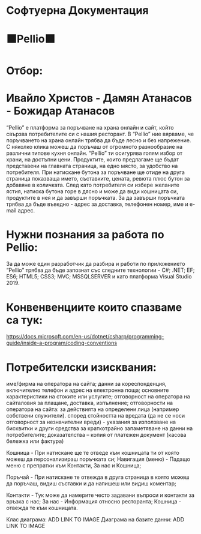 # Софтуерна Документация
# ⬛Pellio⬛
# Отбор:
# Ивайло Христов - Дамян Атанасов -  Божидар Атанасов


“Pellio” е платформа за поръчване на храна онлайн и сайт, който свързва потребителите си с нашия ресторант. В “Pellio” ние вярваме, че поръчването на храна онлайн трябва да бъде лесно и без напрежение. С няколко клика можеш да поръчаш от огромното разнообразие на различни типове кухня онлайн. “Pellio” ти осигурява голям избор от храни, на достъпни цени.
Продуктите, които предлагаме ще бъдат представени на главната страница, на едно място, за удобство на потребителя. При натискане бутона за поръчване ще отиде на друга страница показваща името, съставките, цената, ревюта плюс бутон за добавяне в количката. След като потребителя си избере желаните ястия, натиска бутона горе в дясно и може да види кошницата си, продуктите в нея и да завърши поръчката. За да завърши поръчката трябва да бъде въведно - адрес за доставка, телефонен номер, име и e-mail адрес.

# Нужни познания за работа по Pellio:
За да може един разработчик да разбира и работи по приложението “Pellio” трябва да бъде запознат със следните технологии - C#;  .NET;  EF;  ES6;  HTML5;  CSS3; MVC; MSSQLSERVER и като платформа Visual Studio 2019.

# Конвенвенциите които спазваме са тук: 
https://docs.microsoft.com/en-us/dotnet/csharp/programming-guide/inside-a-program/coding-conventions


# Потребителски изисквания:
име/фирма на оператора на сайта;
данни за кореспонденция, включително телефон и адрес на електронна поща;
основните характеристики на стоките или услугите;
отговорност на оператора на сайталовия за плащане, доставка, изпълнение;
отговорности на оператора на сайта:
за действията на определени лица (например собствени служители).
според стойността на вредата (да не се носи отговорност за незначителни вреди)
     -   указания за използване на бисквитки и други средства 
         за краткотрайно запаметяване на данни на потребителите;
доказателства – копия от платежен документ (касова бележка или фактура)


Кошница - При натискане ще те отведе към кошницата ти от която можеш да персонализираш поръчката си;
Навигация (меню) - Падащо меню с препратки към Контакти, За нас и Кошница;


Поръчай - При натискане те отвежда в друга страница в която можеш да поръчаш, видиш съставки и да напишеш или видиш коментар;



Контакти - Тук може да намерите често задавани въпроси
 и контакти за връзка с нас;
За нас - Информация относно ресторанта;
Кошница - отвежда те към кошницата.

Клас диаграма:
ADD LINK TO IMAGE
Диаграма на базите данни:
ADD LINK TO IMAGE
